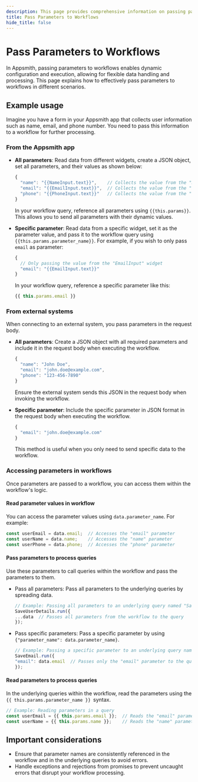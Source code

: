 ```yaml
---
description: This page provides comprehensive information on passing parameters to workflows in Appsmith.
title: Pass Parameters to Workflows
hide_title: false
---
```


# Pass Parameters to Workflows

In Appsmith, passing parameters to workflows enables dynamic configuration and execution, allowing for flexible data handling and processing. This page explains how to effectively pass parameters to workflows in different scenarios.

## Example usage

Imagine you have a form in your Appsmith app that collects user information such as name, email, and phone number. You need to pass this information to a workflow for further processing.

### From the Appsmith app

* **All parameters**: Read data from different widgets, create a JSON object, set all parameters, and their values as shown below:

    ```javascript
    {
      "name": "{{NameInput.text}}",    // Collects the value from the "NameInput" widget
      "email": "{{EmailInput.text}}",  // Collects the value from the "EmailInput" widget
      "phone": "{{PhoneInput.text}}"   // Collects the value from the "PhoneInput" widget
    }
    ```

    In your workflow query, reference all parameters using `{{this.params}}`. This allows you to send all parameters with their dynamic values.

* **Specific parameter**: Read data from a specific widget, set it as the parameter value, and pass it to the workflow query using `{{this.params.parameter_name}}`. For example, if you wish to only pass `email` as parameter:

    ```javascript
    {
      // Only passing the value from the "EmailInput" widget
      "email": "{{EmailInput.text}}"  
    }
    ```

    In your workflow query, reference a specific parameter like this:

    ```javascript
    {{ this.params.email }}
    ```

### From external systems

When connecting to an external system, you pass parameters in the request body.

* **All parameters**: Create a JSON object with all required parameters and include it in the request body when executing the workflow.

    ```javascript
    {
      "name": "John Doe",
      "email": "john.doe@example.com",
      "phone": "123-456-7890"
    }
    ```

    Ensure the external system sends this JSON in the request body when invoking the workflow.

* **Specific parameter**: Include the specific parameter in JSON format in the request body when executing the workflow.

    ```javascript
    {
      "email": "john.doe@example.com"
    }
    ```

    This method is useful when you only need to send specific data to the workflow.

### Accessing parameters in workflows

Once parameters are passed to a workflow, you can access them within the workflow's logic.

#### Read parameter values in workflow

You can access the parameter values using `data.parameter_name`. For example:

```javascript
const userEmail = data.email;  // Accesses the "email" parameter
const userName = data.name;    // Accesses the "name" parameter
const userPhone = data.phone;  // Accesses the "phone" parameter
```

#### Pass parameters to process queries

Use these parameters to call queries within the workflow and pass the parameters to them.

* Pass all parameters: Pass all parameters to the underlying queries by spreading data.
    ```javascript
    // Example: Passing all parameters to an underlying query named "SaveUserDetails"
    SaveUserDetails.run({
    ...data  // Passes all parameters from the workflow to the query
    });
    ```
* Pass specific parameters: Pass a specific parameter by using `{"parameter_name": data.parameter_name}`.
    ```javascript
    // Example: Passing a specific parameter to an underlying query named "SaveEmail"
    SaveEmail.run({
    "email": data.email  // Passes only the "email" parameter to the query
    });
    ```
#### Read parameters to process queries
In the underlying queries within the workflow, read the parameters using the `{{ this.params.parameter_name }} `syntax.
```javascript
// Example: Reading parameters in a query
const userEmail = {{ this.params.email }};  // Reads the "email" parameter
const userName = {{ this.params.name }};    // Reads the "name" parameter
```

## Important considerations

* Ensure that parameter names are consistently referenced in the workflow and in the underlying queries to avoid errors.
* Handle exceptions and rejections from promises to prevent uncaught errors that disrupt your workflow processing.